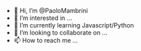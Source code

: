 - 👋 Hi, I’m @PaoloMambrini
- 👀 I’m interested in ...
- 🌱 I’m currently learning Javascript/Python
- 💞️ I’m looking to collaborate on ...
- 📫 How to reach me ...

<!---
PaoloMambrini/PaoloMambrini is a ✨ special ✨ repository because its `README.md` (this file) appears on your GitHub profile.
You can click the Preview link to take a look at your changes.
--->
